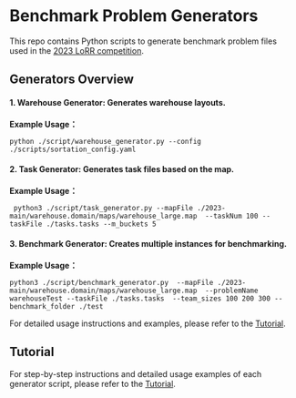 # Benchmark Problem Generators

This repo contains Python scripts to generate benchmark problem files used in the  [2023 LoRR competition](https://www.leagueofrobotrunners.org/).

## Generators Overview
#### 1. Warehouse Generator: Generates warehouse layouts.
**Example Usage：**
```shell
python ./script/warehouse_generator.py --config ./scripts/sortation_config.yaml
```

#### 2. Task Generator: Generates task files based on the map.
**Example Usage：**
```shell
 python3 ./script/task_generator.py --mapFile ./2023-main/warehouse.domain/maps/warehouse_large.map  --taskNum 100 --taskFile ./tasks.tasks --m_buckets 5
```
#### 3. Benchmark Generator: Creates multiple instances for benchmarking.
**Example Usage：**
```shell
python3 ./script/benchmark_generator.py  --mapFile ./2023-main/warehouse.domain/maps/warehouse_large.map  --problemName warehouseTest --taskFile ./tasks.tasks  --team_sizes 100 200 300 --benchmark_folder ./test
```
For detailed usage instructions and examples, please refer to the [Tutorial](./markdown/Tutorial.md).

## Tutorial
For step-by-step instructions and detailed usage examples of each generator script, please refer to the [Tutorial](./markdown/Tutorial.md).
